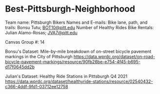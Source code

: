 # Best-Pittsburgh-Neighborhood

Team name: Pittsburgh Bikers
Names and E-mails:
      Bike lane, path, and trails: Bonsu Tutu; BOT10@pitt.edu
      Number of Healthy Rides Bike Rentals: Julian Alamo-Rosas; JVA7@pitt.edu
      
Canvas Group #: 14

Bonsu's Dataset: 
Mile-by-mile breakdown of on-street bicycle pavement markings in the City of Pittsburgh
https://data.wprdc.org/dataset/on-road-bicycle-pavement-markings/resource/90fb26be-e754-4f45-b695-d17f0645dd2b

Julian's Dataset:
Healthy Ride Stations in Pittsburgh Q4 2021
https://data.wprdc.org/dataset/healthyride-stations/resource/02540432-c366-4ddf-9fd1-03712ee12758
